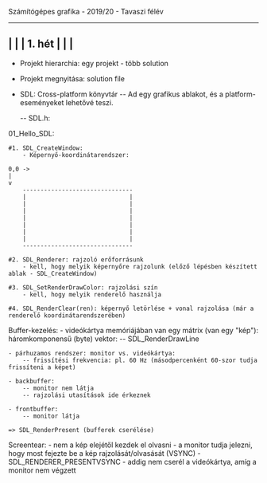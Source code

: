 Számítógépes grafika - 2019/20 - Tavaszi félév

------------
|  		   |
|  1. hét  |
|  		   |
------------

- Projekt hierarchia: egy projekt - több solution
- Projekt megnyitása: solution file

- SDL: Cross-platform könyvtár
	-- Ad egy grafikus ablakot, és a platform-eseményeket lehetővé teszi.
	
	-- SDL.h:
		
01_Hello_SDL:

	#1. SDL_CreateWindow:
		- Képernyő-koordinátarendszer:
		
	0,0 ->
	|
	v
		-------------------------------
		|							  |
		|							  |
		|							  |
		|							  |
		|							  |
		|							  |
		|							  |
		-------------------------------
	
	#2. SDL_Renderer: rajzoló erőforrásunk
		- kell, hogy melyik képernyőre rajzolunk (előző lépésben készített ablak - SDL_CreateWindow)
	
	#3. SDL_SetRenderDrawColor: rajzolási szín
		- kell, hogy melyik renderelő használja
		
	#4. SDL_RenderClear(ren): képernyő letörlése + vonal rajzolása (már a renderelő koordinátarendszerében)
	
Buffer-kezelés:
	- videókártya memóriájában van egy mátrix (van egy "kép"): háromkomponensű (byte) vektor:
		-- SDL_RenderDrawLine
		
	- párhuzamos rendszer: monitor vs. videókártya:
		-- frissítési frekvencia: pl. 60 Hz (másodpercenként 60-szor tudja frissíteni a képet)
	
	- backbuffer:
		-- monitor nem látja
		-- rajzolási utasítások ide érkeznek
		
	- frontbuffer:
		-- monitor látja
		
	=> SDL_RenderPresent (bufferek cserélése)
	
Screentear:
	- nem a kép elejétől kezdek el olvasni
	- a monitor tudja jelezni, hogy most fejezte be a kép rajzolását/olvasását (VSYNC)
	- SDL_RENDERER_PRESENTVSYNC - addig nem cserél a videókártya, amíg a monitor nem végzett
	
